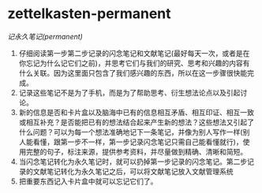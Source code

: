 # zettelkasten-permanent
*记永久笔记(permanent)*
1. 仔细阅读第一步第二步记录的闪念笔记和文献笔记(最好每天一次，或者是在你忘记为什么记它们之前)，并思考它们与我们的研究、思考和兴趣的内容有什么关联。因为这里面只包含了我们感兴趣的东西，所以在这一步骤很快能完成。
2. 记录这些笔记不是为了手机，而是为了帮助思考、衍生想法论点以及引起讨论。
3. 新的信息是否和卡片盒以及脑海中已有的信息相互矛盾、相互印证、相互一致或相互补充？是否能把已有的想法结合起来产生新的想法？这些想法又引起了什么问题？可以为每一个想法准确地记下一条笔记，并像为别人写作一样(别人能看懂，跟第一步不一样，第一步记录闪念笔记只需自己能看懂就行)，使用完整的句子，标注来源，提供参考资料，并尽量做到精确、清晰和简短。
4. 当闪念笔记转化为永久笔记时，就可以扔掉第一步记录的闪念笔记。第二步记录的文献笔记转化为永久笔记之后，可以将文献笔记放入文献管理系统
5. 把重要东西记入卡片盒中就可以忘记它们了。
